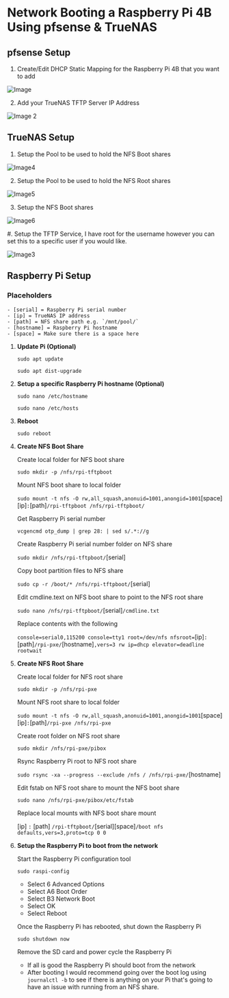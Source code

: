 # Network Booting a Raspberry Pi 4B Using pfsense & TrueNAS

## pfsense Setup

1. Create/Edit DHCP Static Mapping for the Raspberry Pi 4B that you want to add

![Image](https://github.com/Rustyb0y/pi_pxe/blob/master/images/chrome_twXjfWi6sZ.png)

2. Add your TrueNAS TFTP Server IP Address

![Image 2](https://github.com/Rustyb0y/pi_pxe/blob/master/images/chrome_HLhIPvvha0.png)

## TrueNAS Setup

1. Setup the Pool to be used to hold the NFS Boot shares

![Image4](https://github.com/Rustyb0y/pi_pxe/blob/master/images/chrome_kwQhzdS98Z.png)

2. Setup the Pool to be used to hold the NFS Root shares

![Image5](https://github.com/Rustyb0y/pi_pxe/blob/master/images/chrome_w7uCbvdbBY.png)

3. Setup the NFS Boot shares

![Image6](https://github.com/Rustyb0y/pi_pxe/blob/master/images/chrome_Uj36s1OcuM.png)

#. Setup the TFTP Service, I have root for the username however you can set this to a specific user if you would like.

![Image3](https://github.com/Rustyb0y/pi_pxe/blob/master/images/chrome_YUfjVpVHqh.png)

## Raspberry Pi Setup

### Placeholders

    - [serial] = Raspberry Pi serial number
    - [ip] = TrueNAS IP address
    - [path] = NFS share path e.g. `/mnt/pool/`
    - [hostname] = Raspberry Pi hostname
    - [space] = Make sure there is a space here

1. **Update Pi (Optional)**

    `sudo apt update`

    `sudo apt dist-upgrade`

2. **Setup a specific Raspberry Pi hostname (Optional)**

    `sudo nano /etc/hostname`

    `sudo nano /etc/hosts`

3. **Reboot**

    `sudo reboot`

4. **Create NFS Boot Share**

    Create local folder for NFS boot share
    
    `sudo mkdir -p /nfs/rpi-tftpboot`

    Mount NFS boot share to local folder
    
    `sudo mount -t nfs -O rw,all_squash,anonuid=1001,anongid=1001`[space][ip]`:`[path]`/rpi-tftpboot /nfs/rpi-tftpboot/`

    Get Raspberry Pi serial number 
    
    `vcgencmd otp_dump | grep 28: | sed s/.*://g`

    Create Raspberry Pi serial number folder on NFS share
    
    `sudo mkdir /nfs/rpi-tftpboot/`[serial]

    Copy boot partition files to NFS share
	
    `sudo cp -r /boot/* /nfs/rpi-tftpboot/`[serial]

    Edit cmdline.text on NFS boot share to point to the NFS root share
	
    `sudo nano /nfs/rpi-tftpboot/`[serial]`/cmdline.txt`
		
    Replace contents with the following
        
    `console=serial0,115200 console=tty1 root=/dev/nfs nfsroot=`[ip]`:`[path]`/rpi-pxe/`[hostname]`,vers=3 rw ip=dhcp elevator=deadline rootwait`

5. **Create NFS Root Share**

    Create local folder for NFS root share
    
    `sudo mkdir -p /nfs/rpi-pxe`

    Mount NFS root share to local folder

	`sudo mount -t nfs -O rw,all_squash,anonuid=1001,anongid=1001`[space][ip]`:`[path]`/rpi-pxe /nfs/rpi-pxe`

    Create root folder on NFS root share

	`sudo mkdir /nfs/rpi-pxe/pibox`

    Rsync Raspberry Pi root to NFS root share

	`sudo rsync -xa --progress --exclude /nfs / /nfs/rpi-pxe/`[hostname]

    Edit fstab on NFS root share to mount the NFS boot share

	`sudo nano /nfs/rpi-pxe/pibox/etc/fstab`

    Replace local mounts with NFS boot share mount

	[ip] `:` [path] `/rpi-tftpboot/`[serial][space]`/boot nfs defaults,vers=3,proto=tcp 0 0`

6. **Setup the Raspberry Pi to boot from the network**

    Start the Raspberry Pi configuration tool

    `sudo raspi-config`

    - Select 6 Advanced Options
    - Select A6 Boot Order
    - Select B3 Network Boot
    - Select OK
    - Select Reboot

    Once the Raspberry Pi has rebooted, shut down the Raspberry Pi

    `sudo shutdown now`

    Remove the SD card and power cycle the Raspberry Pi

    - If all is good the Raspberry Pi should boot from the network
    - After booting I would recommend going over the boot log using `journalctl -b` to see if there is anything on your Pi that's going to have an issue with running from an NFS share.
